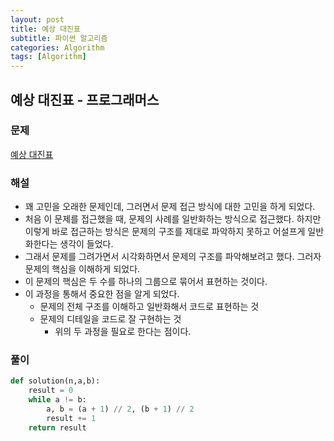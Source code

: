```yaml
---
layout: post
title: 예상 대진표
subtitle: 파이썬 알고리즘 
categories: Algorithm
tags: [Algorithm]
---
```

## 예상 대진표 - 프로그래머스

### 문제
[예상 대진표](https://school.programmers.co.kr/learn/courses/30/lessons/12985)

### 해설

* 꽤 고민을 오래한 문제인데, 그러면서 문제 접근 방식에 대한 고민을 하게 되었다.
* 처음 이 문제를 접근했을 때, 문제의 사례를 일반화하는 방식으로 접근했다. 하지만 이렇게 바로 접근하는 방식은 문제의 구조를 제대로 파악하지 못하고 어설프게 일반화한다는 생각이 들었다.
* 그래서 문제를 그려가면서 시각화하면서 문제의 구조를 파악해보려고 했다. 그러자 문제의 핵심을 이해하게 되었다. 
* 이 문제의 핵심은 두 수를 하나의 그룹으로 묶어서 표현하는 것이다.
* 이 과정을 통해서 중요한 점을 알게 되었다.
  * 문제의 전체 구조를 이해하고 일반화해서 코드로 표현하는 것
  * 문제의 디테일을 코드로 잘 구현하는 것
    * 위의 두 과정을 필요로 한다는 점이다.

### 풀이
```python
def solution(n,a,b):
    result = 0
    while a != b:
        a, b = (a + 1) // 2, (b + 1) // 2
        result += 1
    return result
```